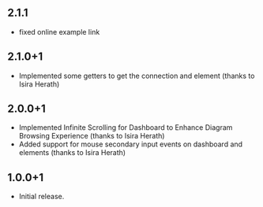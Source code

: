 ## 2.1.1
* fixed online example link

## 2.1.0+1
*  Implemented some getters to get the connection and element (thanks to Isira Herath)

## 2.0.0+1
* Implemented Infinite Scrolling for Dashboard to Enhance Diagram Browsing Experience (thanks to Isira Herath)
* Added support for mouse secondary input events on dashboard and elements (thanks to Isira Herath)

## 1.0.0+1

* Initial release.
